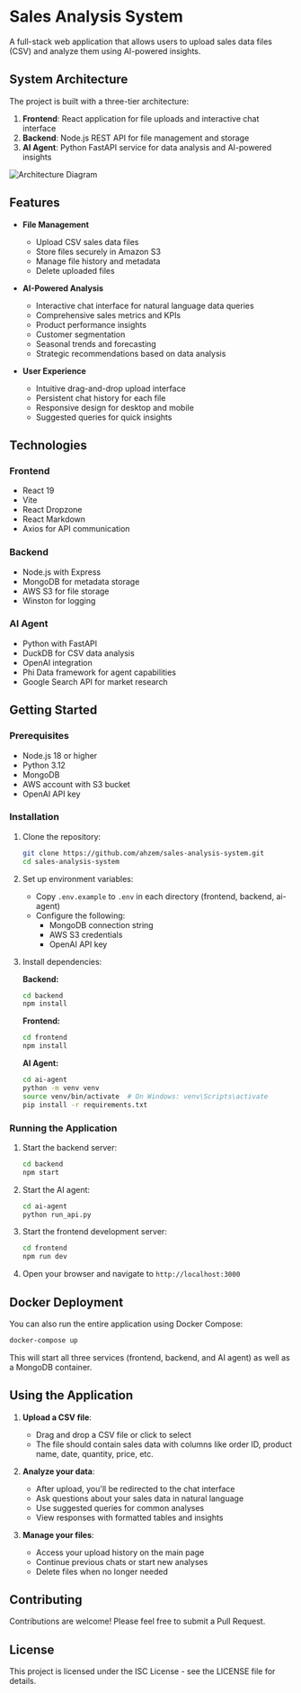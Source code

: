 # Sales Analysis System

A full-stack web application that allows users to upload sales data files (CSV) and analyze them using AI-powered insights.

## System Architecture

The project is built with a three-tier architecture:

1. **Frontend**: React application for file uploads and interactive chat interface
2. **Backend**: Node.js REST API for file management and storage
3. **AI Agent**: Python FastAPI service for data analysis and AI-powered insights

![Architecture Diagram](https://via.placeholder.com/800x400?text=Sales+Analysis+System+Architecture)

## Features

- **File Management**
  - Upload CSV sales data files
  - Store files securely in Amazon S3
  - Manage file history and metadata
  - Delete uploaded files

- **AI-Powered Analysis**
  - Interactive chat interface for natural language data queries
  - Comprehensive sales metrics and KPIs
  - Product performance insights
  - Customer segmentation
  - Seasonal trends and forecasting
  - Strategic recommendations based on data analysis

- **User Experience**
  - Intuitive drag-and-drop upload interface
  - Persistent chat history for each file
  - Responsive design for desktop and mobile
  - Suggested queries for quick insights

## Technologies

### Frontend
- React 19
- Vite
- React Dropzone
- React Markdown
- Axios for API communication

### Backend
- Node.js with Express
- MongoDB for metadata storage
- AWS S3 for file storage
- Winston for logging

### AI Agent
- Python with FastAPI
- DuckDB for CSV data analysis
- OpenAI integration
- Phi Data framework for agent capabilities
- Google Search API for market research

## Getting Started

### Prerequisites
- Node.js 18 or higher
- Python 3.12
- MongoDB
- AWS account with S3 bucket
- OpenAI API key

### Installation

1. Clone the repository:
   ```bash
   git clone https://github.com/ahzem/sales-analysis-system.git
   cd sales-analysis-system
   ```

2. Set up environment variables:
   - Copy `.env.example` to `.env` in each directory (frontend, backend, ai-agent)
   - Configure the following:
     - MongoDB connection string
     - AWS S3 credentials
     - OpenAI API key

3. Install dependencies:

   **Backend:**
   ```bash
   cd backend
   npm install
   ```

   **Frontend:**
   ```bash
   cd frontend
   npm install
   ```

   **AI Agent:**
   ```bash
   cd ai-agent
   python -m venv venv
   source venv/bin/activate  # On Windows: venv\Scripts\activate
   pip install -r requirements.txt
   ```

### Running the Application

1. Start the backend server:
   ```bash
   cd backend
   npm start
   ```

2. Start the AI agent:
   ```bash
   cd ai-agent
   python run_api.py
   ```

3. Start the frontend development server:
   ```bash
   cd frontend
   npm run dev
   ```

4. Open your browser and navigate to `http://localhost:3000`

## Docker Deployment

You can also run the entire application using Docker Compose:

```bash
docker-compose up
```

This will start all three services (frontend, backend, and AI agent) as well as a MongoDB container.

## Using the Application

1. **Upload a CSV file**:
   - Drag and drop a CSV file or click to select
   - The file should contain sales data with columns like order ID, product name, date, quantity, price, etc.

2. **Analyze your data**:
   - After upload, you'll be redirected to the chat interface
   - Ask questions about your sales data in natural language
   - Use suggested queries for common analyses
   - View responses with formatted tables and insights

3. **Manage your files**:
   - Access your upload history on the main page
   - Continue previous chats or start new analyses
   - Delete files when no longer needed

## Contributing

Contributions are welcome! Please feel free to submit a Pull Request.

## License

This project is licensed under the ISC License - see the LICENSE file for details.
